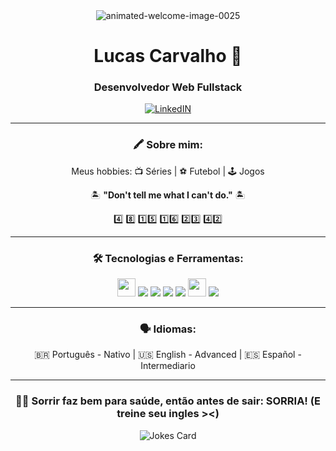 <div align="center">
 <img src="https://www.animatedimages.org/data/media/707/animated-welcome-image-0025.gif" border="0" alt="animated-welcome-image-0025" />

<h1 align="center"> Lucas Carvalho 🤘 </h1>
<h3 align="center"> Desenvolvedor Web Fullstack </h3> 

  <a target="_blank" href="https://www.linkedin.com/in/lucas-carvalho-de-medeiros-92359a235/">
  <img alt="LinkedIN" src="https://img.shields.io/badge/LinkedIn-0077B5?style=for-the-badge&logo=linkedin&logoColor=white" />
  </a>
 
  _________________________________________________________________________________________________________________________________________
### :crayon: Sobre mim:
 Meus hobbies: 📺 Séries | ⚽ Futebol | 🕹 Jogos
 
 🏝 **"Don't tell me what I can't do."** 🏝
 
 4️⃣ 8️⃣ 1️⃣5️⃣ 1️⃣6️⃣ 2️⃣3️⃣ 4️⃣2️⃣
  _________________________________________________________________________________________________________________________________________

### 🛠️ Tecnologias e Ferramentas:

<img height="29" src="https://img.shields.io/badge/HTML5-E34F26?style=for-the-badge&logo=html5&logoColor=white">
<img heigth="20" src="https://img.shields.io/badge/CSS3-1572B6?style=for-the-badge&logo=css3&logoColor=white">
<img heigth="20" src="https://img.shields.io/badge/JavaScript-F7DF1E?style=for-the-badge&logo=javascript&logoColor=black">
<img heigth="20" src="https://img.shields.io/badge/React-31A8FF?style=for-the-badge&logo=react&logoColor=black">
<img heigth="20" src="https://img.shields.io/badge/Redux-FFC857?style=for-the-badge&logo=redux&logoColor=231123">
<img height="29" src="https://img.shields.io/badge/Figma-F24E1E?style=for-the-badge&logo=figma&logoColor=white">
<img heigth="20" src="https://img.shields.io/badge/Bootstrap-563D7C?style=for-the-badge&logo=bootstrap&logoColor=white">


	
_________________________________________________________________________________________________________________________________________	

### 🗣 Idiomas:
🇧🇷 Português - Nativo | 
🇺🇸 English - Advanced | 
🇪🇸 Español - Intermediario


_________________________________________________________________________________________________________________________________________	


 ### :hand_over_mouth::wave: Sorrir faz bem para saúde, então antes de sair: SORRIA! (E treine seu ingles ><) 
 ![Jokes Card](https://readme-jokes.vercel.app/api)
</div>	
